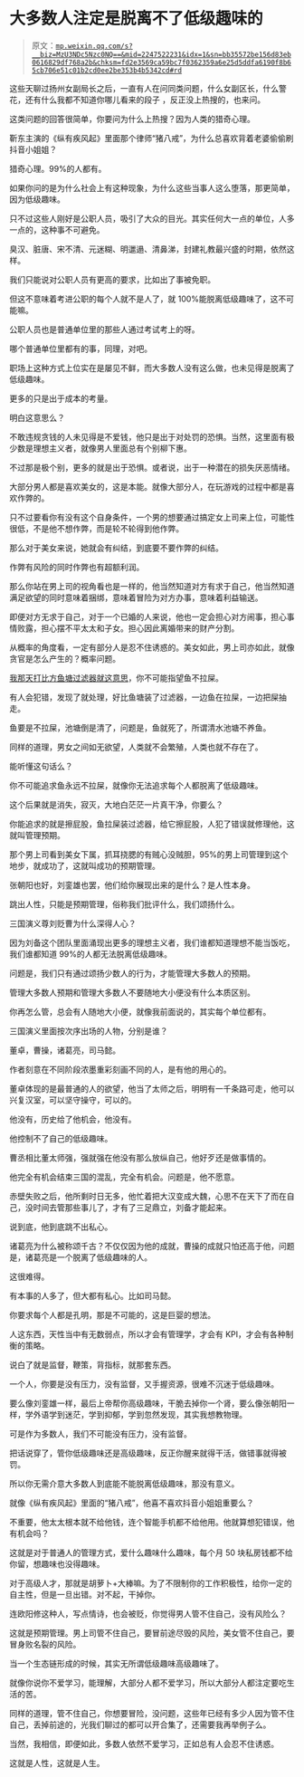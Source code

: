 # 大多数人注定是脱离不了低级趣味的

> 原文：[`mp.weixin.qq.com/s?__biz=MzU3NDc5Nzc0NQ==&mid=2247522231&idx=1&sn=bb35572be156d83eb0616829df768a2b&chksm=fd2e3569ca59bc7f0362359a6e25d5ddfa6190f8b65cb706e51c01b2cd0ee2be353b4b5342cd#rd`](http://mp.weixin.qq.com/s?__biz=MzU3NDc5Nzc0NQ==&mid=2247522231&idx=1&sn=bb35572be156d83eb0616829df768a2b&chksm=fd2e3569ca59bc7f0362359a6e25d5ddfa6190f8b65cb706e51c01b2cd0ee2be353b4b5342cd#rd)

这些天聊过扬州女副局长之后，一直有人在问同类问题，什么女副区长，什么警花，还有什么我都不知道你哪儿看来的段子 ，反正没上热搜的，也来问。

这类问题的回答很简单，你要问为什么上热搜？因为人类的猎奇心理。

靳东主演的《纵有疾风起》里面那个律师“猪八戒”，为什么总喜欢背着老婆偷偷刷抖音小姐姐？

猎奇心理。99%的人都有。

如果你问的是为什么社会上有这种现象，为什么这些当事人这么堕落，那更简单，因为低级趣味。

只不过这些人刚好是公职人员，吸引了大众的目光。其实任何大一点的单位，人多一点的，这种事不可避免。

臭汉、脏唐、宋不清、元迷糊、明邋遢、清鼻涕，封建礼教最兴盛的时期，依然这样。

我们只能说对公职人员有更高的要求，比如出了事被免职。

但这不意味着考进公职的每个人就不是人了，就 100%能脱离低级趣味了，这不可能嘛。

公职人员也是普通单位里的那些人通过考试考上的呀。

哪个普通单位里都有的事，同理，对吧。

职场上这种方式上位实在是屡见不鲜，而大多数人没有这么做，也未见得是脱离了低级趣味。

更多的只是出于成本的考量。

明白这意思么？

不敢违规贪钱的人未见得是不爱钱，他只是出于对处罚的恐惧。当然，这里面有极少数是理想主义者，就像男人里面总有个别柳下惠。

不过那是极个别，更多的就是出于恐惧。或者说，出于一种潜在的损失厌恶情绪。

大部分男人都是喜欢美女的，这是本能。就像大部分人，在玩游戏的过程中都是喜欢作弊的。

只不过要看你有没有这个自身条件，一个男的想要通过搞定女上司来上位，可能性很低，不是他不想作弊，而是轮不轮得到他作弊。

那么对于美女来说，她就会有纠结，到底要不要作弊的纠结。

作弊有风险的同时作弊也有超额利润。

那么你站在男上司的视角看也是一样的，他当然知道对方有求于自己，他当然知道满足欲望的同时意味着捆绑，意味着冒险为对方办事，意味着利益输送。

即便对方无求于自己，对于一个已婚的人来说，他也一定会担心对方闹事，担心事情败露，担心摆不平太太和子女。担心因此离婚带来的财产分割。

从概率的角度看，一定有部分人是忍不住诱惑的。美女如此，男上司亦如此，就像贪官是怎么产生的？概率问题。

[我那天打比方鱼塘过滤器就这意思](http://mp.weixin.qq.com/s?__biz=MzU3NDc5Nzc0NQ==&mid=2247522211&idx=1&sn=d17f190b0fd60500b1df582466caf117&chksm=fd2e357dca59bc6bb5d2d4e7883ce02c5be0625053e732c70b01da08043eba78d0f3a737d481&scene=21#wechat_redirect)，你不可能指望鱼不拉屎。

有人会犯错，发现了就处理，好比鱼塘装了过滤器，一边鱼在拉屎，一边把屎抽走。

鱼要是不拉屎，池塘倒是清了，问题是，鱼就死了，所谓清水池塘不养鱼。

同样的道理，男女之间如无欲望，人类就不会繁殖，人类也就不存在了。

能听懂这句话么？

你不可能追求鱼永远不拉屎，就像你无法追求每个人都脱离了低级趣味。

这个后果就是消失，寂灭，大地白茫茫一片真干净，你要么？

你能追求的就是擦屁股，鱼拉屎装过滤器，给它擦屁股，人犯了错误就修理他，这就叫管理预期。

那个男上司看到美女下属，抓耳挠腮的有贼心没贼胆，95%的男上司管理到这个地步，就成功了，这就叫成功的预期管理。

张朝阳也好，刘銮雄也罢，他们给你展现出来的是什么？是人性本身。

跳出人性，只能是预期管理，俗称我们批评什么，我们颂扬什么。

三国演义尊刘贬曹为什么深得人心？

因为刘备这个团队里面涌现出更多的理想主义者，我们谁都知道理想不能当饭吃，我们谁都知道 99%的人都无法脱离低级趣味。

问题是，我们只有通过颂扬少数人的行为，才能管理大多数人的预期。

管理大多数人预期和管理大多数人不要随地大小便没有什么本质区别。

你再怎么管，总会有人随地大小便，就像我前面说的，其实每个单位都有。

三国演义里面按次序出场的人物，分别是谁？

董卓，曹操，诸葛亮，司马懿。

作者刻意在不同阶段浓墨重彩刻画不同的人，是有他的用心的。

董卓体现的是最普通的人的欲望，他当了太师之后，明明有一千条路可走，他可以兴复汉室，可以坚守操守，可以的。

他没有，历史给了他机会，他没有。

他控制不了自己的低级趣味。

曹丞相比董太师强，强就强在他没有那么放纵自己，他好歹还是做事情的。

他完全有机会结束三国的混乱，完全有机会。问题是，他不愿意。

赤壁失败之后，他所剩时日无多，他忙着把大汉变成大魏，心思不在天下了而在自己，没时间去管那些事儿了，才有了三足鼎立，刘备才能起来。

说到底，他到底跳不出私心。

诸葛亮为什么被称颂千古？不仅仅因为他的成就，曹操的成就只怕还高于他，问题是，诸葛亮是一个脱离了低级趣味的人。

这很难得。

有本事的人多了，但大都有私心。比如司马懿。

你要求每个人都是孔明，那是不可能的，这是巨婴的想法。

人这东西，天性当中有无数弱点，所以才会有管理学，才会有 KPI，才会有各种制衡的策略。

说白了就是监督，鞭策，背指标，就那套东西。

一个人，你要是没有压力，没有监督，又手握资源，很难不沉迷于低级趣味。

要么像刘銮雄一样，最后上帝帮你高级趣味，干脆去掉你一个肾，要么像张朝阳一样，学外语学到迷茫，学到抑郁，学到忽然发现，其实我想教物理。

可是作为多数人，我们不可能没有压力，没有监督。

把话说穿了，管你低级趣味还是高级趣味，反正你醒来就得干活，做错事就得被罚。

所以你无需介意大多数人到底能不能脱离低级趣味，那没有意义。

就像《纵有疾风起》里面的“猪八戒”，他喜不喜欢抖音小姐姐重要么？

不重要，他太太根本就不给他钱，连个智能手机都不给他用。他就算想犯错误，他有机会吗？

这就是对于普通人的管理方式，爱什么趣味什么趣味，每个月 50 块私房钱都不给你留，想趣味也没得趣味。

对于高级人才，那就是胡萝卜+大棒嘛。为了不限制你的工作积极性，给你一定的自主性，但是一旦出错。对不起，干掉你。

连欧阳修这种人，写点情诗，也会被贬，你觉得男人管不住自己，没有风险么？

这就是预期管理。男上司管不住自己，要冒前途尽毁的风险，美女管不住自己，要冒身败名裂的风险。

当一个生态链形成的时候，其实无所谓低级趣味高级趣味了。

就像你说你不爱学习，能理解，大部分人都不爱学习，所以大部分人都注定要吃生活的苦。

同样的道理，管不住自己，你想要冒险，没问题，这些年已经有多少人因为管不住自己，丢掉前途的，光我们聊过的都可以开合集了，还需要我再举例子么。

当然，我相信，即便如此，多数人依然不爱学习，正如总有人会忍不住诱惑。

这就是人性，这就是人生。